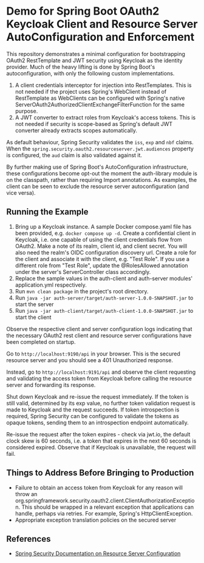 # Demo for Spring Boot OAuth2 Keycloak Client and Resource Server AutoConfiguration and Enforcement

This repository demonstrates a minimal configuration for bootstrapping OAuth2 RestTemplate and JWT security using Keycloak as the identity provider. Much of the heavy lifting is done by Spring Boot's autoconfiguration, with only the following custom implementations.

1. A client credentials interceptor for injection into RestTemplates. This is not needed if the project uses Spring's WebClient instead of RestTemplate as WebClients can be configured with Spring's native ServerOAuth2AuthorizedClientExchangeFilterFunction for the same purpose.
2. A JWT converter to extract roles from Keycloak's access tokens. This is not needed if security is scope-based as Spring's default JWT converter already extracts scopes automatically.

As default behaviour, Spring Security validates the `iss`, `exp` and `nbf` claims. When the `spring.security.oauth2.resourceserver.jwt.audiences` property is configured, the `aud` claim is also validated against it.

By further making use of Spring Boot's AutoConfiguration infrastructure, these configurations become opt-out the moment the auth-library module is on the classpath, rather than requiring Import annotations. As examples, the client can be seen to exclude the resource server autoconfiguration (and vice versa).

## Running the Example

1. Bring up a Keycloak instance. A sample Docker compose.yaml file has been provided, e.g. `docker compose up -d`. Create a confidential client in Keycloak, i.e. one capable of using the client credentials flow from OAuth2. Make a note of its realm, client id, and client secret. You will also need the realm's OIDC configuration discovery url. Create a role for the client and associate it with the client, e.g. "Test Role". If you use a different role from "Test Role", update the @RolesAllowed annotation under the server's ServerController class accordingly.
2. Replace the sample values in the auth-client and auth-server modules' application.yml respectively.
3. Run `mvn clean package` in the project's root directory.
4. Run `java -jar auth-server/target/auth-server-1.0.0-SNAPSHOT.jar` to start the server
5. Run `java -jar auth-client/target/auth-client-1.0.0-SNAPSHOT.jar` to start the client

Observe the respective client and server configuration logs indicating that the necessary OAuth2 rest client and resource server configurations have been completed on startup.

Go to `http://localhost:9190/api` in your browser. This is the secured resource server and you should see a 401 Unauthorized response.

Instead, go to `http://localhost:9191/api` and observe the client requesting and validating the access token from Keycloak before calling the resource server and forwarding its response.

Shut down Keycloak and re-issue the request immediately. If the token is still valid, determined by its exp value, no further token validation request is made to Keycloak and the request succeeds. If token introspection is required, Spring Security can be configured to validate the tokens as opaque tokens, sending them to an introspection endpoint automatically.

Re-issue the request after the token expires - check via jwt.io, the default clock skew is 60 seconds, i.e. a token that expires in the next 60 seconds is considered expired. Observe that if Keycloak is unavailable, the request will fail.

## Things to Address Before Bringing to Production

- Failure to obtain an access token from Keycloak for any reason will throw an org.springframework.security.oauth2.client.ClientAuthorizationException. This should be wrapped in a relevant exception that applications can handle, perhaps via retries. For example, Spring's HttpClientException.
- Appropriate exception translation policies on the secured server

## References
- [Spring Security Documentation on Resource Server Configuration](https://docs.spring.io/spring-security/reference/servlet/oauth2/resource-server/jwt.html#_specifying_the_authorization_server)
